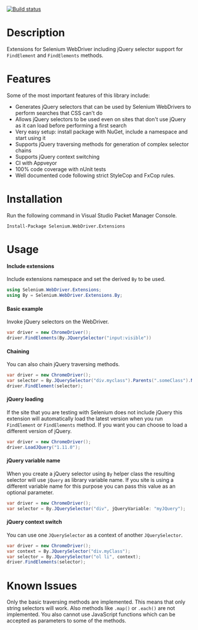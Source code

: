 [![Build status](https://ci.appveyor.com/api/projects/status/xva7kjm1lyi3fqcu)](https://ci.appveyor.com/project/RaYell/selenium-helpers)

# Description
Extensions for Selenium WebDriver including jQuery selector support for `FindElement` and `FindElements` methods.

# Features
Some of the most important features of this library include:
* Generates jQuery selectors that can be used by Selenium WebDrivers to perform searches that CSS can't do
* Allows jQuery selectors to be used even on sites that don't use jQuery as it can load before performing a first search
* Very easy setup: install package with NuGet, include a namespace and start using it
* Supports jQuery traversing methods for generation of complex selector chains
* Supports jQuery context switching
* CI with Appveyor
* 100% code coverage with nUnit tests
* Well documented code following strict StyleCop and FxCop rules.

# Installation
Run the following command in Visual Studio Packet Manager Console.
```posh
Install-Package Selenium.WebDriver.Extensions
```

# Usage
#### Include extensions
Include extensions namespace and set the derived `By` to be used.
```csharp
using Selenium.WebDriver.Extensions;
using By = Selenium.WebDriver.Extensions.By;
```

#### Basic example
Invoke jQuery selectors on the WebDriver.
```csharp
var driver = new ChromeDriver();
driver.FindElements(By.JQuerySelector("input:visible"))
```

#### Chaining
You can also chain jQuery traversing methods.
```csharp
var driver = new ChromeDriver();
var selector = By.JQuerySelector("div.myclass").Parents(".someClass").NextAll();
driver.FindElement(selector);
```

#### jQuery loading
If the site that you are testing with Selenium does not include jQuery this extension will automatically load the latest version when you run `FindElement` or `FindElements` method. If you want you can choose to load a different version of jQuery.

```csharp
var driver = new ChromeDriver();
driver.LoadJQuery("1.11.0");
```

#### jQuery variable name
When you create a jQuery selector using `By` helper class the resulting selector will use `jQuery` as library variable name. If you site is using a different variable name for this purpose you can pass this value as an optional parameter.

```csharp
var driver = new ChromeDriver();
var selector = By.JQuerySelector("div", jQueryVariable: "myJQuery");
```

#### jQuery context switch
You can use one `JQuerySelector` as a context of another `JQuerySelector`.

```csharp
var driver = new ChromeDriver();
var context = By.JQuerySelector("div.myClass");
var selector = By.JQuerySelector("ol li", context);
driver.FindElements(selector);
```

# Known Issues
 
Only the basic traversing methods are implemented. This means that only string selectors will work. Also methods like `.map()` or `.each()` are not implemented. You also cannot use JavaScript functions which can be accepted as parameters to some of the methods.
